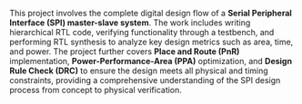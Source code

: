 This project involves the complete digital design flow of a **Serial Peripheral Interface (SPI) master-slave system**. The work includes writing hierarchical RTL code, verifying functionality through a testbench, and performing RTL synthesis to analyze key design metrics such as area, time, and power. The project further covers **Place and Route (PnR)** implementation, **Power-Performance-Area (PPA)** optimization, and **Design Rule Check (DRC)** to ensure the design meets all physical and timing constraints, providing a comprehensive understanding of the SPI design process from concept to physical verification.
